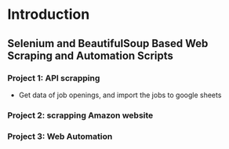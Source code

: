 # Introduction

## Selenium and BeautifulSoup Based Web Scraping and Automation Scripts

### Project 1: API scrapping

- Get data of job openings, and import the jobs to google sheets

### Project 2: scrapping Amazon website

### Project 3: Web Automation
